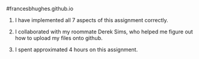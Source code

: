 #francesbhughes.github.io

1. I have implemented all 7 aspects of this assignment correctly. 

2. I collaborated with my roommate Derek Sims, who helped me figure out how
to upload my files onto github. 

3. I spent approximated 4 hours on this assignment. 
